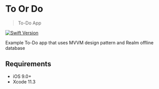 # To Or Do
> To-Do App

[![Swift Version][swift-image]][swift-url]

Example To-Do app that uses MVVM design pattern and Realm offline database

## Requirements

- iOS 9.0+
- Xcode 11.3

[swift-image]:https://img.shields.io/badge/swift-3.0-orange.svg
[swift-url]: https://swift.org/
